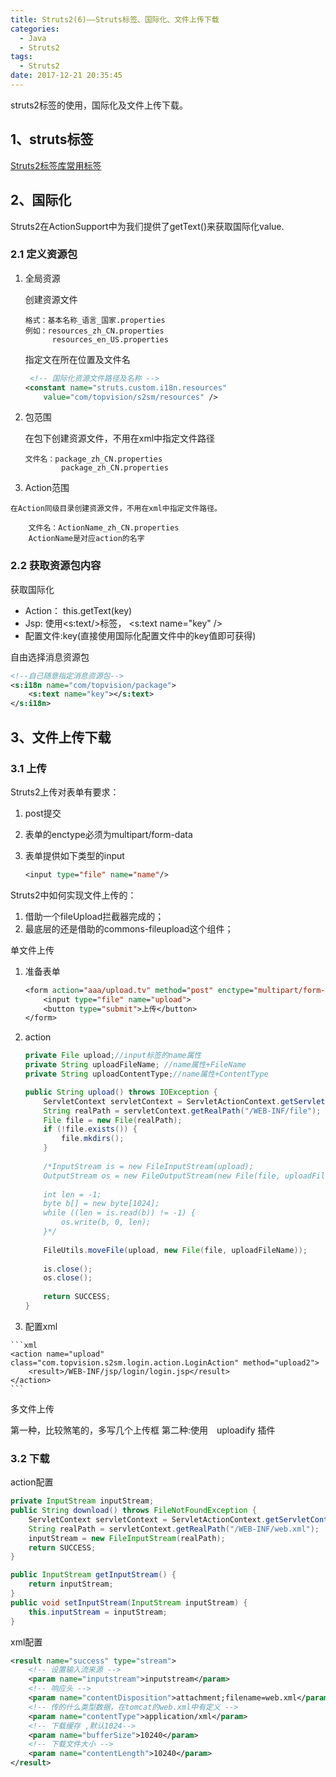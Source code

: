 ```yaml
---
title: Struts2(6)——Struts标签、国际化、文件上传下载
categories:
  - Java
  - Struts2
tags:
  - Struts2
date: 2017-12-21 20:35:45
---
```


struts2标签的使用，国际化及文件上传下载。
<!-- more -->
## 1、struts标签

[Struts2标签库常用标签][1]

## 2、国际化 

Struts2在ActionSupport中为我们提供了getText()来获取国际化value.

### 2.1 定义资源包

 1. 全局资源
 
    创建资源文件

        格式：基本名称_语言_国家.properties　
        例如：resources_zh_CN.properties
              resources_en_US.properties
    
    指定文在所在位置及文件名
    ```xml
     <!-- 国际化资源文件路径及名称 -->
    <constant name="struts.custom.i18n.resources"
        value="com/topvision/s2sm/resources" />
    ```
    
 2. 包范围

    在包下创建资源文件，不用在xml中指定文件路径
    
        文件名：package_zh_CN.properties
                package_zh_CN.properties
    
  3. Action范围
    
    在Action同级目录创建资源文件，不用在xml中指定文件路径。

        文件名：ActionName_zh_CN.properties
        ActionName是对应action的名字
        
### 2.2 获取资源包内容

获取国际化
    
   

 -  Action： this.getText(key)
 -  Jsp: 使用<s:text/>标签， <s:text name="key" />
 -  配置文件:key(直接使用国际化配置文件中的key值即可获得)

自由选择消息资源包

```xml
<!--自己随意指定消息资源包-->
<s:i18n name="com/topvision/package">
    <s:text name="key"></s:text>
</s:i18n>
```

## 3、文件上传下载

### 3.1 上传

Struts2上传对表单有要求：

 1. post提交
 2. 表单的enctype必须为multipart/form-data
 3. 表单提供如下类型的input
 
    ```jsp
    <input type="file" name="name"/>
    ```

Struts2中如何实现文件上传的：

 1. 借助一个fileUpload拦截器完成的；
 2. 最底层的还是借助的commons-fileupload这个组件；


单文件上传

 1. 准备表单

    ```jsp
    <form action="aaa/upload.tv" method="post" enctype="multipart/form-data">
    	<input type="file" name="upload">
    	<button type="submit">上传</button>
    </form>
    ```
    
 2. action

    ```java
    private File upload;//input标签的name属性
    private String uploadFileName; //name属性+FileName
    private String uploadContentType;//name属性+ContentType
    
    public String upload() throws IOException {
        ServletContext servletContext = ServletActionContext.getServletContext();
        String realPath = servletContext.getRealPath("/WEB-INF/file");
        File file = new File(realPath);
        if (!file.exists()) {
            file.mkdirs();
        }
        
        /*InputStream is = new FileInputStream(upload);
        OutputStream os = new FileOutputStream(new File(file, uploadFileName));
        
        int len = -1;
        byte b[] = new byte[1024];
        while ((len = is.read(b)) != -1) {
            os.write(b, 0, len);
        }*/
        
        FileUtils.moveFile(upload, new File(file, uploadFileName));
        
        is.close();
        os.close();
        
        return SUCCESS;
    }
    ```

  3. 配置xml

    ```xml
    <action name="upload" class="com.topvision.s2sm.login.action.LoginAction" method="upload2">
		<result>/WEB-INF/jsp/login/login.jsp</result>
	</action>
    ```
      
 
    


多文件上传

第一种，比较煞笔的，多写几个上传框
第二种:使用　uploadify 插件
 
### 3.2 下载

action配置

```java
private InputStream inputStream;
public String download() throws FileNotFoundException {
    ServletContext servletContext = ServletActionContext.getServletContext();
    String realPath = servletContext.getRealPath("/WEB-INF/web.xml");
    inputStream = new FileInputStream(realPath);
    return SUCCESS;
}

public InputStream getInputStream() {
    return inputStream;
}
public void setInputStream(InputStream inputStream) {
    this.inputStream = inputStream;
}
```

xml配置

```xml
<result name="success" type="stream">
	<!-- 设置输入流来源 -->
	<param name="inputstream">inputstream</param>
	<!-- 响应头 -->
	<param name="contentDisposition">attachment;filename=web.xml</param>
	<!-- 传的什么类型数据，在tomcat的web.xml中有定义 -->
	<param name="contentType">application/xml</param>	
	<!-- 下载缓存 ,默认1024-->			
	<param name="bufferSize">10240</param>
	<!-- 下载文件大小 -->
	<param name="contentLength">10240</param>
</result>
```

   
 
  [1]: http://blog.csdn.net/q547550831/article/details/53326042




